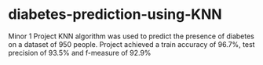 # diabetes-prediction-using-KNN
Minor 1 Project
KNN algorithm was used to predict the presence of diabetes on a dataset of 950 people.
Project achieved a train accuracy of 96.7%, test precision of 93.5% and f-measure of 92.9%
